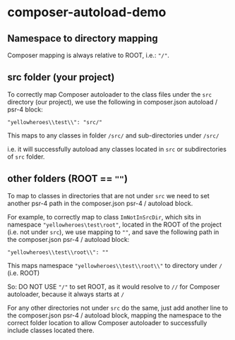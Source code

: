 # composer-autoload-demo

## Namespace to directory mapping
Composer mapping is always relative to ROOT, i.e.: ```"/"```.

## src folder (your project)
To correctly map Composer autoloader to the class files under the ```src``` directory (our project),
we use the following in composer.json autoload / psr-4 block:

```"yellowheroes\\test\\": "src/"```

This maps to any classes in folder ```/src/``` and sub-directories under ```/src/```

i.e. it will successfully autoload any classes located in ```src``` or subdirectories of ```src``` folder.

## other folders (ROOT == ```""```)
To map to classes in directories that are not under ```src``` we need to set another psr-4 path
in the composer.json psr-4 / autoload block.

For example, to correctly map to class ```ImNotInSrcDir```, which sits in namespace ```"yellowheroes\test\root"```,
located in the ROOT of the project (i.e. not under ```src```), we use mapping to ```""```,
and save the following path in the composer.json psr-4 / autoload block:

```"yellowheroes\\test\\root\\": ""```

This maps namespace ```"yellowheroes\\test\\root\\"``` to directory under ```/``` (i.e. ROOT)

So: DO NOT USE ```"/"``` to set ROOT, as it would resolve to ```//``` for Composer autoloader, because it always starts at ```/```

For any other directories not under ```src``` do the same, just add another line to the composer.json psr-4 / autoload block,
mapping the namespace to the correct folder location to allow Composer autoloader to successfully include classes located there.
